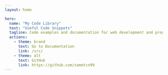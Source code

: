 ```yaml
---
layout: home

hero:
  name: "My Code Library"
  text: "Useful Code Snippets"
  tagline: Code examples and documentation for web development and programming
  actions:
    - theme: brand
      text: Go to Documentation
      link: /src/
    - theme: alt
      text: GitHub
      link: https://github.com/sametcn99
---
```


